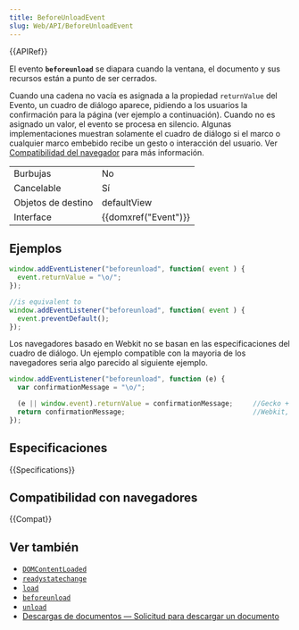 ```yaml
---
title: BeforeUnloadEvent
slug: Web/API/BeforeUnloadEvent
---
```


{{APIRef}}

El evento **`beforeunload`** se diapara cuando la ventana, el documento y sus recursos están a punto de ser cerrados.

Cuando una cadena no vacía es asignada a la propiedad `returnValue` del Evento, un cuadro de diálogo aparece, pidiendo a los usuarios la confirmación para la página (ver ejemplo a continuación). Cuando no es asignado un valor, el evento se procesa en silencio. Algunas implementaciones muestran solamente el cuadro de diálogo si el marco o cualquier marco embebido recibe un gesto o interacción del usuario. Ver [Compatibilidad del navegador](#compatibilidad_del_navegador) para más información.

<table class="properties">
  <tbody>
    <tr>
      <td>Burbujas</td>
      <td>No</td>
    </tr>
    <tr>
      <td>Cancelable</td>
      <td>Sí</td>
    </tr>
    <tr>
      <td>Objetos de destino</td>
      <td>defaultView</td>
    </tr>
    <tr>
      <td>Interface</td>
      <td>{{domxref("Event")}}</td>
    </tr>
  </tbody>
</table>

## Ejemplos

```js
window.addEventListener("beforeunload", function( event ) {
  event.returnValue = "\o/";
});

//is equivalent to
window.addEventListener("beforeunload", function( event ) {
  event.preventDefault();
});
```

Los navegadores basado en Webkit no se basan en las especificaciones del cuadro de diálogo. Un ejemplo compatible con la mayoria de los navegadores seria algo parecido al siguiente ejemplo.

```js
window.addEventListener("beforeunload", function (e) {
  var confirmationMessage = "\o/";

  (e || window.event).returnValue = confirmationMessage;     //Gecko + IE
  return confirmationMessage;                                //Webkit, Safari, Chrome etc.
});
```

## Especificaciones

{{Specifications}}

## Compatibilidad con navegadores

{{Compat}}

## Ver también

- [`DOMContentLoaded`](/es/docs/Web/Reference/Events/DOMContentLoaded)
- [`readystatechange`](/es/docs/Web/Reference/Events/readystatechange)
- [`load`](/es/docs/Web/Reference/Events/load)
- [`beforeunload`](/es/docs/Web/Reference/Events/beforeunload)
- [`unload`](/es/docs/Web/Reference/Events/unload)
- [Descargas de documentos — Solicitud para descargar un documento](https://www.whatwg.org/specs/web-apps/current-work/#prompt-to-unload-a-document)
